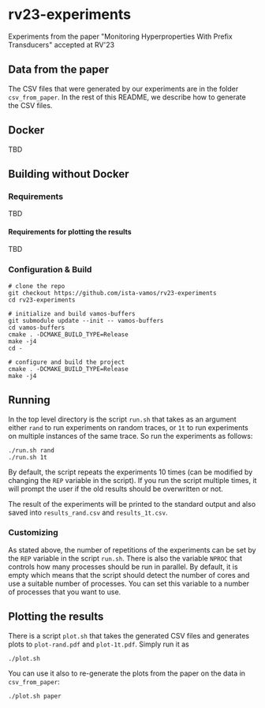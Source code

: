 # rv23-experiments

Experiments from the paper "Monitoring Hyperproperties With Prefix Transducers" accepted at RV'23

## Data from the paper

The CSV files that were generated by our experiments are in the folder `csv_from_paper`.
In the rest of this README, we describe how to generate the CSV files.

## Docker
TBD

## Building without Docker

### Requirements
TBD

#### Requirements for plotting the results
TBD

### Configuration & Build

```shell
# clone the repo
git checkout https://github.com/ista-vamos/rv23-experiments
cd rv23-experiments

# initialize and build vamos-buffers
git submodule update --init -- vamos-buffers
cd vamos-buffers
cmake . -DCMAKE_BUILD_TYPE=Release
make -j4
cd -

# configure and build the project
cmake . -DCMAKE_BUILD_TYPE=Release
make -j4
```

## Running

In the top level directory is the script `run.sh` that takes as an argument either
`rand` to run experiments on random traces, or `1t` to run experiments on
multiple instances of the same trace. So run the experiments as follows:

```
./run.sh rand
./run.sh 1t
```

By default, the script repeats the experiments 10 times (can be modified by changing
the `REP` variable in the script). If you run the script multiple times, it will
prompt the user if the old results should be overwritten or not.

The result of the experiments will be printed to the standard output and also
saved into `results_rand.csv` and `results_1t.csv`.

### Customizing

As stated above, the number of repetitions of the experiments can be set by the
`REP` variable in the script `run.sh`. There is also the variable `NPROC`
that controls how many processes should be run in parallel.
By default, it is empty which means that the script should detect the number of cores
and use a suitable number of processes. You can set this variable to a number
of processes that you want to use.

## Plotting the results

There is a script `plot.sh` that takes the generated CSV files and generates plots
to `plot-rand.pdf` and `plot-1t.pdf`. Simply run it as

```
./plot.sh
```

You can use it also to re-generate the plots from the paper on the data in `csv_from_paper`:

```
./plot.sh paper
```

